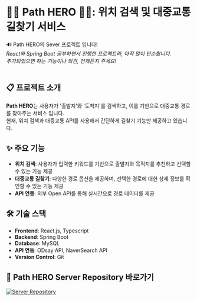 # 🦸‍♀️ Path HERO 🦸‍♂️: 위치 검색 및 대중교통 길찾기 서비스
🔊 Path HERO의 Sever 프로젝트 입니다!<br/>
_React와 Spring Boot 공부하면서 진행한 프로젝트라, 아직 많이 단순합니다._ <br/>
_추가되었으면 하는 기능이나 의견, 언제든지 주세요!_ <br/><br/>

## 📋 프로젝트 소개 
**Path HERO**는 사용자가 '출발지'와 '도착지'를 검색하고, 이를 기반으로 대중교통 경로를 찾아주는 서비스 입니다.<br/>
현재, 위치 검색과 대중교통 API를 사용해서 간단하게 길찾기 기능만 제공하고 있습니다. <br/>

## ✨ 주요 기능 
- **위치 검색**: 사용자가 입력한 키워드를 기반으로 출발지와 목적지를 추천하고 선택할 수 있는 기능 제공
- **대중교통 길찾기**: 다양한 경로 옵션을 제공하며, 선택한 경로에 대한 상세 정보를 확인할 수 있는 기능 제공
- **API 연동**: 외부 Open API를 통해 실시간으로 경로 데이터를 제공<br/>


## 🛠️ 기술 스택 
- **Frontend**: React.js, Typescript
- **Backend**: Spring Boot
- **Database**: MySQL
- **API 연동**: ODsay API, NaverSearch API
- **Version Control**: Git


## 🔗 Path HERO Server Repository 바로가기
[![Server Repository](https://img.shields.io/badge/Server%20Repo-GitHub-blue?style=for-the-badge&logo=github)](https://github.com/hywnj/path-hero-server)
